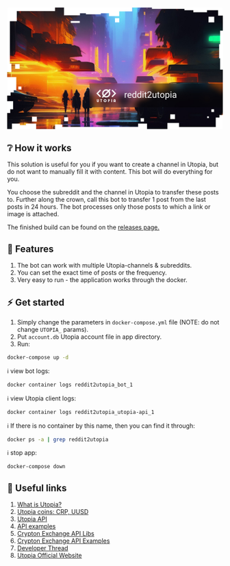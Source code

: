 ![logo](logo.jpg)

## :grey_question: How it works

This solution is useful for you if you want to create a channel in Utopia, but do not want to manually fill it with content. This bot will do everything for you.

You choose the subreddit and the channel in Utopia to transfer these posts to. Further along the crown, call this bot to transfer 1 post from the last posts in 24 hours.
The bot processes only those posts to which a link or image is attached.

The finished build can be found on the [releases page.](releases)

## :page_with_curl: Features

1. The bot can work with multiple Utopia-channels & subreddits.
2. You can set the exact time of posts or the frequency.
3. Very easy to run - the application works through the docker.

## :zap: Get started

1. Simply change the parameters in `docker-compose.yml` file (NOTE: do not change `UTOPIA_` params).
2. Put `account.db` Utopia account file in app directory.
3. Run:

```bash
docker-compose up -d
```

:information_source: view bot logs:

```bash
docker container logs reddit2utopia_bot_1
```

:information_source: view Utopia client logs:

```bash
docker container logs reddit2utopia_utopia-api_1
```

:information_source: If there is no container by this name, then you can find it through:

```bash
docker ps -a | grep reddit2utopia
```

:information_source: stop app:

```bash
docker-compose down
```

## :checkered_flag: Useful links

1. [What is Utopia?](https://udocs.gitbook.io/utopia-api/)
2. [Utopia coins: CRP, UUSD](https://udocs.gitbook.io/utopia-api/what-is-utopia/project-coins)
3. [Utopia API](https://udocs.gitbook.io/utopia-api/utopia-api)
4. [API examples](https://udocs.gitbook.io/utopia-api/utopia-api/examples-of-projects)
5. [Crypton Exchange API Libs](https://udocs.gitbook.io/utopia-api/crp.is-api)
6. [Crypton Exchange API Examples](https://udocs.gitbook.io/utopia-api/crp.is-api/example-of-projects)
7. [Developer Thread](https://talk.u.is/viewforum.php?id=8)
8. [Utopia Official Website](https://u.is/)
